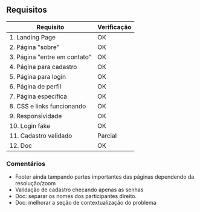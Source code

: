 ## Requisitos
| Requisito   | Verificação |
| ----------- | ----------- |
| 1. Landing Page      |	OK|		
| 2. Página "sobre" 	|OK	|
| 3. Página "entre em contato" |OK|
| 4. Página para cadastro |	OK|
| 5. Página para login |OK	|
| 6. Página de perfil 	|	OK|
| 7. Página específica  |	OK|
| 8. CSS e links funcionando |OK|
| 9. Responsividade |	OK|
| 10. Login fake |OK	|
| 11. Cadastro validado |Parcial|
| 12. Doc |	OK|

### Comentários

- Footer ainda tampando partes importantes das páginas dependendo da resolução/zoom
- Validação de cadastro checando apenas as senhas
- Doc: separar os nomes dos participantes direito.
- Doc: melhorar a seção de contextualização do problema
